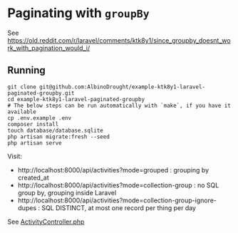 # Paginating with `groupBy`

See https://old.reddit.com/r/laravel/comments/ktk8y1/since_groupby_doesnt_work_with_pagination_would_i/

## Running

```
git clone git@github.com:AlbinoDrought/example-ktk8y1-laravel-paginated-groupby.git
cd example-ktk8y1-laravel-paginated-groupby
# The below steps can be run automatically with `make`, if you have it available
cp .env.example .env
composer install
touch database/database.sqlite
php artisan migrate:fresh --seed
php artisan serve
```

Visit:

- http://localhost:8000/api/activities?mode=grouped : grouping by created_at
- http://localhost:8000/api/activities?mode=collection-group : no SQL group by, grouping inside Laravel
- http://localhost:8000/api/activities?mode=collection-group-ignore-dupes : SQL DISTINCT, at most one record per thing per day

See [ActivityController.php](./app/Http/Controllers/ActivityController.php)
